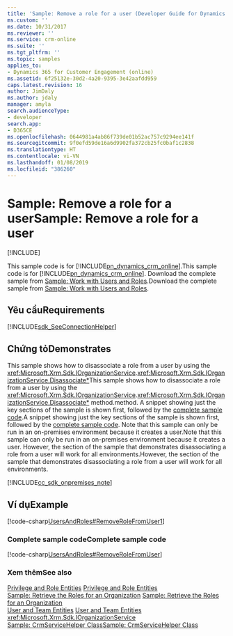```yaml
---
title: 'Sample: Remove a role for a user (Developer Guide for Dynamics 365 for Customer Engagement) | MicrosoftDocs'
ms.custom: ''
ms.date: 10/31/2017
ms.reviewer: ''
ms.service: crm-online
ms.suite: ''
ms.tgt_pltfrm: ''
ms.topic: samples
applies_to:
- Dynamics 365 for Customer Engagement (online)
ms.assetid: 6f25132e-30d2-4a20-9395-3e42aafdd959
caps.latest.revision: 16
author: JimDaly
ms.author: jdaly
manager: amyla
search.audienceType:
- developer
search.app:
- D365CE
ms.openlocfilehash: 0644981a4ab86f739de01b52ac757c9294ee141f
ms.sourcegitcommit: 9f0efd59de16a6d9902fa372cb25fc0baf1c2838
ms.translationtype: HT
ms.contentlocale: vi-VN
ms.lasthandoff: 01/08/2019
ms.locfileid: "386260"
---
```

# <a name="sample-remove-a-role-for-a-user"></a><span data-ttu-id="9cc00-102">Sample: Remove a role for a user</span><span class="sxs-lookup"><span data-stu-id="9cc00-102">Sample: Remove a role for a user</span></span>

[!INCLUDE[](../includes/cc_applies_to_update_9_0_0.md)]

<span data-ttu-id="9cc00-103">This sample code is for [!INCLUDE[pn_dynamics_crm_online](../includes/pn-dynamics-crm-online.md)].</span><span class="sxs-lookup"><span data-stu-id="9cc00-103">This sample code is for [!INCLUDE[pn_dynamics_crm_online](../includes/pn-dynamics-crm-online.md)].</span></span> <span data-ttu-id="9cc00-104">Download the complete sample from [Sample: Work with Users and Roles](https://code.msdn.microsoft.com/Users-and-Roles-Samples-a4f33f3f).</span><span class="sxs-lookup"><span data-stu-id="9cc00-104">Download the complete sample from [Sample: Work with Users and Roles](https://code.msdn.microsoft.com/Users-and-Roles-Samples-a4f33f3f).</span></span> 
  
## <a name="requirements"></a><span data-ttu-id="9cc00-105">Yêu cầu</span><span class="sxs-lookup"><span data-stu-id="9cc00-105">Requirements</span></span>  
[!INCLUDE[sdk_SeeConnectionHelper](../includes/sdk-seeconnectionhelper.md)]
  
## <a name="demonstrates"></a><span data-ttu-id="9cc00-106">Chứng tỏ</span><span class="sxs-lookup"><span data-stu-id="9cc00-106">Demonstrates</span></span>  
 <span data-ttu-id="9cc00-107">This sample shows how to disassociate a role from a user by using the <xref:Microsoft.Xrm.Sdk.IOrganizationService>.<xref:Microsoft.Xrm.Sdk.IOrganizationService.Disassociate*></span><span class="sxs-lookup"><span data-stu-id="9cc00-107">This sample shows how to disassociate a role from a user by using the <xref:Microsoft.Xrm.Sdk.IOrganizationService>.<xref:Microsoft.Xrm.Sdk.IOrganizationService.Disassociate*></span></span> <span data-ttu-id="9cc00-108">method.</span><span class="sxs-lookup"><span data-stu-id="9cc00-108">method.</span></span> <span data-ttu-id="9cc00-109">A snippet showing just the key sections of the sample is shown first, followed by the [complete sample code](sample-create-on-premises-user.md#complete_sample).</span><span class="sxs-lookup"><span data-stu-id="9cc00-109">A snippet showing just the key sections of the sample is shown first, followed by the [complete sample code](sample-create-on-premises-user.md#complete_sample).</span></span> <span data-ttu-id="9cc00-110">Note that this sample can only be run in an on-premises environment because it creates a user.</span><span class="sxs-lookup"><span data-stu-id="9cc00-110">Note that this sample can only be run in an on-premises environment because it creates a user.</span></span> <span data-ttu-id="9cc00-111">However, the section of the sample that demonstrates disassociating a role from a user will work for all environments.</span><span class="sxs-lookup"><span data-stu-id="9cc00-111">However, the section of the sample that demonstrates disassociating a role from a user will work for all environments.</span></span>  
  
 [!INCLUDE[cc_sdk_onpremises_note](../includes/cc-sdk-onpremises-note.md)] 
 
## <a name="example"></a><span data-ttu-id="9cc00-112">Ví dụ</span><span class="sxs-lookup"><span data-stu-id="9cc00-112">Example</span></span>  
 [!code-csharp[UsersAndRoles#RemoveRoleFromUser1](../snippets/csharp/CRMV8/usersandroles/cs/removerolefromuser1.cs#removerolefromuser1)]  
  
<a name="complete_sample"></a>   
### <a name="complete-sample-code"></a><span data-ttu-id="9cc00-113">Complete sample code</span><span class="sxs-lookup"><span data-stu-id="9cc00-113">Complete sample code</span></span>  
 [!code-csharp[UsersAndRoles#RemoveRoleFromUser](../snippets/csharp/CRMV8/usersandroles/cs/removerolefromuser.cs#removerolefromuser)]  
  
### <a name="see-also"></a><span data-ttu-id="9cc00-114">Xem thêm</span><span class="sxs-lookup"><span data-stu-id="9cc00-114">See also</span></span>  
 <span data-ttu-id="9cc00-115">[Privilege and Role Entities](privilege-role-entities.md) </span><span class="sxs-lookup"><span data-stu-id="9cc00-115">[Privilege and Role Entities](privilege-role-entities.md) </span></span>  
 <span data-ttu-id="9cc00-116">[Sample: Retrieve the Roles for an Organization](sample-retrieve-roles-organization.md) </span><span class="sxs-lookup"><span data-stu-id="9cc00-116">[Sample: Retrieve the Roles for an Organization](sample-retrieve-roles-organization.md) </span></span>  
 <span data-ttu-id="9cc00-117">[User and Team Entities](user-team-entities.md) </span><span class="sxs-lookup"><span data-stu-id="9cc00-117">[User and Team Entities](user-team-entities.md) </span></span>  
<xref:Microsoft.Xrm.Sdk.IOrganizationService>   
 [<span data-ttu-id="9cc00-118">Sample: CrmServiceHelper Class</span><span class="sxs-lookup"><span data-stu-id="9cc00-118">Sample: CrmServiceHelper Class</span></span>](org-service/helper-code-serverconnection-class.md)   
 
